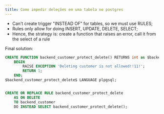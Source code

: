```yaml
---
title: Como impedir deleções em uma tabela no postgres
---
```


- Can't create trigger "INSTEAD OF" for tables, so we must use RULES;
- Rules only allow for doing INSERT, UPDATE, DELETE, SELECT;
- Hence, the strategy is: create a function that raises an error, call it from the select of a rule

Final solution:
```sql
CREATE FUNCTION backend_customer_protect_delete() RETURNS int as $backend_customer_protect_delete$
    BEGIN
        RAISE EXCEPTION 'Deleting customer is not allowed!!11!';
        RETURN 1;
    END;
$backend_customer_protect_delete$ LANGUAGE plpgsql;


CREATE OR REPLACE RULE backend_customer_protect_delete
    AS ON DELETE
    TO backend_customer
    DO INSTEAD SELECT backend_customer_protect_delete();
```
